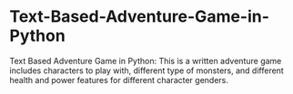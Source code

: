# Text-Based-Adventure-Game-in-Python
Text Based Adventure Game in Python: This is a written adventure game includes characters to play with, different type of monsters, and different health and power features for different character genders.
